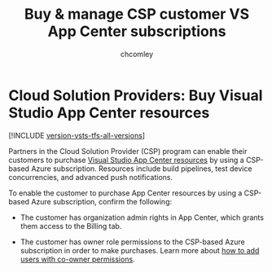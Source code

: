 ﻿---
title: Buy & manage CSP customer VS App Center subscriptions
description: Partners in the cloud service provider (CSP) program can enable their customers to purchase Visual Studio App Center resources.
ms.prod: devops
ms.technology: devops-billing
ms.topic: conceptual
ms.manager: mijacobs
ms.author: chcomley
author: chcomley
ms.date: 09/10/2018
monikerRange: '>= tfs-2013'
---
# Cloud Solution Providers: Buy Visual Studio App Center resources

[!INCLUDE [version-vsts-tfs-all-versions](../../../_shared/version-vsts-tfs-all-versions.md)]

Partners in the Cloud Solution Provider (CSP) program can enable their customers to purchase [Visual Studio App Center resources](https://azure.microsoft.com/services/app-center/) by using a CSP-based Azure subscription. Resources include build pipelines, test device concurrencies, and advanced push notifications.

To enable the customer to purchase App Center resources by using a CSP-based Azure subscription, confirm the following:

* The customer has organization admin rights in App Center, which grants them access to the Billing tab.

* The customer has owner role permissions to the CSP-based Azure subscription in order to make purchases. Learn more about [how to add users with co-owner permissions](https://docs.microsoft.com/azure/billing/billing-add-change-azure-subscription-administrator#add-or-change-co-administrator).
